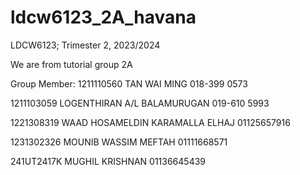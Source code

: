 # ldcw6123_2A_havana
<p>LDCW6123; Trimester 2, 2023/2024
<p>We are from tutorial group 2A
<p>Group Member: 1211110560	TAN WAI MING	                    018-399 0573
<p>              1211103059	LOGENTHIRAN A/L BALAMURUGAN	      019-610 5993
<p>              1221308319 WAAD HOSAMELDIN KARAMALLA ELHAJ 	01125657916 
<p>              1231302326 MOUNIB WASSIM MEFTAH            	01111668571 
<p>              241UT2417K MUGHIL KRISHNAN 	                01136645439
